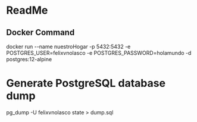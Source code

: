 
# ReadMe


## Docker Command
docker run --name nuestroHogar -p 5432:5432 -e POSTGRES_USER=felixvnolasco -e POSTGRES_PASSWORD=holamundo -d postgres:12-alpine


# Generate PostgreSQL database dump
pg_dump -U felixvnolasco state > dump.sql